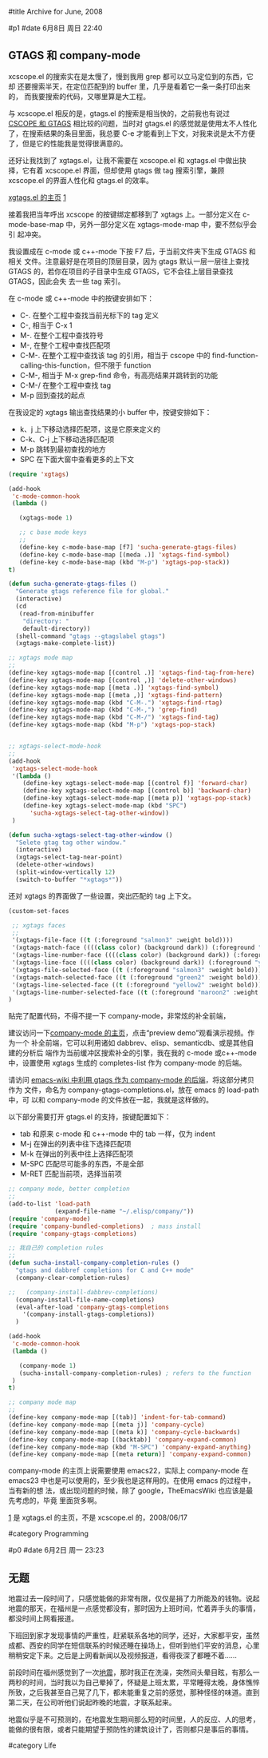 
#title Archive for June, 2008

#p1
#date 6月8日 周日 22:40

## GTAGS 和 company-mode

xcscope.el 的搜索实在是太慢了，慢到我用 grep 都可以立马定位到的东西，它却
还要搜索半天，在定位匹配到的 buffer 里，几乎是看着它一条一条打印出来的，
而我要搜索的代码，又哪里算是大工程。

与 xcscope.el 相反的是，gtags.el 的搜索是相当快的，之前我也有说过
[CSCOPE 和 GTAGS](blog#2008-03#p0) 相比较的问题，当时对 gtags.el 的感觉就是使用太不人性化
了，在搜索结果的条目里面，我总要 C-e 才能看到上下文，对我来说是太不方便
了，但是它的性能我是觉得很满意的。

还好让我找到了 xgtags.el，让我不需要在 xcscope.el 和 xgtags.el 中做出抉
择，它有着 xcscope.el 界面，但却使用 gtags 做 tag 搜索引擎，兼顾
xcscope.el 的界面人性化和 gtags.el 的效率。

[xgtags.el 的主页](http://home.tiscali.de/mgidde/Emacs.html) [1](#fn1)


接着我把当年呼出 xcscope 的按键绑定都移到了 xgtags 上。一部分定义在
c-mode-base-map 中，另外一部分定义在 xgtags-mode-map 中，要不然似乎会引
起冲突。

我设置成在 c-mode 或 c++-mode 下按 F7 后，于当前文件夹下生成 GTAGS 和相关
文件。注意最好是在项目的顶层目录，因为 gtags 默认一层一层往上查找 GTAGS
的，若你在项目的子目录中生成 GTAGS，它不会往上层目录查找 GTAGS，因此会失
去一些 tag 索引。

在 c-mode 或 c++-mode 中的按键安排如下：

 - C-. 在整个工程中查找当前光标下的 tag 定义
 - C-, 相当于 C-x 1
 - M-. 在整个工程中查找符号
 - M-, 在整个工程中查找匹配项
 - C-M-. 在整个工程中查找该 tag 的引用，相当于 cscope 中的
   find-function-calling-this-function，但不限于 function
 - C-M-, 相当于 M-x grep-find 命令，有高亮结果并跳转到的功能 
 - C-M-/ 在整个工程中查找 tag
 - M-p 回到查找的起点

在我设定的 xgtags 输出查找结果的小 buffer 中，按键安排如下：

 - k、j 上下移动选择匹配项，这是它原来定义的
 - C-k、C-j 上下移动选择匹配项
 - M-p 跳转到最初查找的地方
 - SPC 在下面大窗中查看更多的上下文

```lisp
(require 'xgtags)

(add-hook
 'c-mode-common-hook
 (lambda ()

   (xgtags-mode 1)

   ;; c base mode keys
   ;; 
   (define-key c-mode-base-map [f7] 'sucha-generate-gtags-files)
   (define-key c-mode-base-map [(meda .)] 'xgtags-find-symbol)
   (define-key c-mode-base-map (kbd "M-p") 'xgtags-pop-stack))
t)

(defun sucha-generate-gtags-files ()
  "Generate gtags reference file for global."
  (interactive)
  (cd
   (read-from-minibuffer
    "directory: "
    default-directory))
  (shell-command "gtags --gtagslabel gtags")
  (xgtags-make-complete-list))

;; xgtags mode map
;; 
(define-key xgtags-mode-map [(control .)] 'xgtags-find-tag-from-here)
(define-key xgtags-mode-map [(control ,)] 'delete-other-windows)
(define-key xgtags-mode-map [(meta .)] 'xgtags-find-symbol)
(define-key xgtags-mode-map [(meta ,)] 'xgtags-find-pattern)
(define-key xgtags-mode-map (kbd "C-M-.") 'xgtags-find-rtag)
(define-key xgtags-mode-map (kbd "C-M-,") 'grep-find)
(define-key xgtags-mode-map (kbd "C-M-/") 'xgtags-find-tag)
(define-key xgtags-mode-map (kbd "M-p") 'xgtags-pop-stack)


;; xgtags-select-mode-hook
;; 
(add-hook
 'xgtags-select-mode-hook
 '(lambda ()
    (define-key xgtags-select-mode-map [(control f)] 'forward-char)
    (define-key xgtags-select-mode-map [(control b)] 'backward-char)
    (define-key xgtags-select-mode-map [(meta p)] 'xgtags-pop-stack)
    (define-key xgtags-select-mode-map (kbd "SPC")
      'sucha-xgtags-select-tag-other-window))
 )

(defun sucha-xgtags-select-tag-other-window ()
  "Selete gtag tag other window."
  (interactive)
  (xgtags-select-tag-near-point)
  (delete-other-windows)
  (split-window-vertically 12)
  (switch-to-buffer "*xgtags*"))
```


还对 xgtags 的界面做了一些设置，突出匹配的 tag 上下文。

```lisp
(custom-set-faces

 ;; xgtags faces
 ;; 
 '(xgtags-file-face ((t (:foreground "salmon3" :weight bold))))
 '(xgtags-match-face ((((class color) (background dark)) (:foreground "green3"))))
 '(xgtags-line-number-face ((((class color) (background dark)) (:foreground "maroon3"))))
 '(xgtags-line-face ((((class color) (background dark)) (:foreground "yellow3"))))
 '(xgtags-file-selected-face ((t (:foreground "salmon3" :weight bold))))
 '(xgtags-match-selected-face ((t (:foreground "green2" :weight bold))))
 '(xgtags-line-selected-face ((t (:foreground "yellow2" :weight bold))))
 '(xgtags-line-number-selected-face ((t (:foreground "maroon2" :weight bold))))
)
```

贴完了配置代码，不得不提一下 company-mode，非常炫的补全前端，

建议访问一下[company-mode 的主页](http://nschum.de/src/emacs/company-mode/)，点击“preview demo”观看演示视频。作为一个
补全前端，它可以利用诸如 dabbrev、elisp、semanticdb、或是其他自建的分析后
端作为当前缓冲区搜索补全的引擎，我在我的 c-mode 或c++-mode 中，设置使用
xgtags 生成的 completes-list 作为 company-mode 的后端。

请访问 [emacs-wiki 中利用 gtags 作为 company-mode 的后端](http://www.emacswiki.org/cgi-bin/emacs-en/CompanyMode)，将这部分拷贝作为
文件，命名为 company-gtags-completions.el，放在 emacs 的 load-path 中，可
以和 company-mode 的文件放在一起，我就是这样做的。

以下部分需要打开 gtags.el 的支持，按键配置如下：

 - tab 和原来 c-mode 和 c++-mode 中的 tab 一样，仅为 indent
 - M-j 在弹出的列表中往下选择匹配项
 - M-k 在弹出的列表中往上选择匹配项
 - M-SPC 匹配尽可能多的东西，不是全部
 - M-RET 匹配当前项，选择当前项

```lisp
;; company mode, better completion
;; 
(add-to-list 'load-path
             (expand-file-name "~/.elisp/company/"))
(require 'company-mode)
(require 'company-bundled-completions)  ; mass install
(require 'company-gtags-completions)

;; 我自己的 completion rules
;;
(defun sucha-install-company-completion-rules ()
  "gtags and dabbref completions for C and C++ mode"
  (company-clear-completion-rules)

;;   (company-install-dabbrev-completions)
  (company-install-file-name-completions)
  (eval-after-load 'company-gtags-completions
    '(company-install-gtags-completions))
  )

(add-hook
 'c-mode-common-hook
 (lambda ()

   (company-mode 1)
   (sucha-install-company-completion-rules) ; refers to the function
 )
t)

;; company mode map
;; 
(define-key company-mode-map [(tab)] 'indent-for-tab-command)
(define-key company-mode-map [(meta j)] 'company-cycle)
(define-key company-mode-map [(meta k)] 'company-cycle-backwards)
(define-key company-mode-map [(backtab)] 'company-expand-common)
(define-key company-mode-map (kbd "M-SPC") 'company-expand-anything)
(define-key company-mode-map [(meta return)] 'company-expand-common) 
```

company-mode 的主页上说需要使用 emacs22，实际上 company-mode 在 emacs23
中也是可以使用的，至少我也是这样用的。在使用 emacs 的过程中，当有新的想
法，或出现问题的时候，除了 google，TheEmacsWiki 也应该是最先考虑的，毕竟
里面货多啊。

[1](#fn1) 是 xgtags.el 的主页，不是 xcscope.el 的，2008/06/17

#category Programming

<!-- date: 2008-06-08T22:40:48+0800 -->



#p0
#date 6月2日 周一 23:23

## 无题

地震过去一段时间了，只感觉能做的非常有限，仅仅是捐了力所能及的钱物。说起
地震的那天，在福州是一点感觉都没有，那时因为上班时间，忙着弄手头的事情，
都没时间上网看报道。

下班回到家才发现事情的严重性，赶紧联系各地的同学，还好，大家都平安，虽然
成都、西安的同学在短信联系的时候还睡在操场上，但听到他们平安的消息，心里
稍稍安定下来。之后是上网看新闻以及视频报道，看得夜深了都睡不着……

前段时间在福州感觉到了一次[地震](http://news.163.com/08/0306/22/46CSHN3U0001124J.html)，那时我正在洗澡，突然间头晕目眩，有那么一
两秒的时间，当时我以为自己晕掉了，怀疑是上班太累，平常睡得太晚，身体憔悴
所致，之后我甚至自己晃了几下，都未能重复之前的感觉，那种怪怪的味道。直到
第二天，在公司听他们说起昨晚的地震，才联系起来。

地震似乎是不可预测的，在地震发生期间那么短的时间里，人的反应、人的思考，
能做的很有限，或者只能期望于预防性的建筑设计了，否则都只是事后的事情。

#category Life

<!-- date: 2008-06-02T23:23:33+0800 -->



